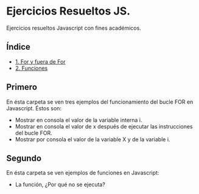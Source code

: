 # Ejercicios Resueltos JS.
Ejercicios resueltos Javascript con fines académicos.

## Índice
- [1. For y fuera de For](#Primero)
- [2. Funciones](#Segundo)

## Primero

En ésta carpeta se ven tres ejemplos del funcionamiento del bucle
FOR en Javascript. Éstos son:

- Mostrar en consola el valor de la variable interna i.
- Mostrar en consola el valor de x después de ejecutar las instrucciones
  del bucle FOR.
- Mostrar por consola el valor de la variable X y de la variable i.

## Segundo

 En ésta carpeta se ven ejemplos de funciones en Javascript:
- La función, ¿Por qué no se ejecuta?

